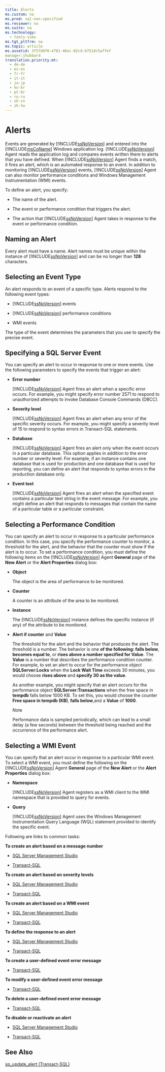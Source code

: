 ```yaml
---
title: Alerts
ms.custom: na
ms.prod: sql-non-specified
ms.reviewer: na
ms.suite: na
ms.technology: 
  - tools-ssms
ms.tgt_pltfrm: na
ms.topic: article
ms.assetid: 3f57d0f0-4781-46ec-82cd-b751dc5affef
manager:jhubbard
translation.priority.mt: 
  - de-de
  - es-es
  - fr-fr
  - it-it
  - ja-jp
  - ko-kr
  - pt-br
  - ru-ru
  - zh-cn
  - zh-tw
---
```

# Alerts
Events are generated by [!INCLUDE[ssNoVersion](../content/includes/ssNoVersion_md.md)] and entered into the [!INCLUDE[msCoName](../content/includes/msCoName_md.md)] Windows application log. [!INCLUDE[ssNoVersion](../content/includes/ssNoVersion_md.md)] Agent reads the application log and compares events written there to alerts that you have defined. When [!INCLUDE[ssNoVersion](../content/includes/ssNoVersion_md.md)] Agent finds a match, it fires an alert, which is an automated response to an event. In addition to monitoring [!INCLUDE[ssNoVersion](../content/includes/ssNoVersion_md.md)] events, [!INCLUDE[ssNoVersion](../content/includes/ssNoVersion_md.md)] Agent can also monitor performance conditions and Windows Management Instrumentation (WMI) events.  
  
To define an alert, you specify:  
  
-   The name of the alert.  
  
-   The event or performance condition that triggers the alert.  
  
-   The action that [!INCLUDE[ssNoVersion](../content/includes/ssNoVersion_md.md)] Agent takes in response to the event or performance condition.  
  
## Naming an Alert  
Every alert must have a name. Alert names must be unique within the instance of [!INCLUDE[ssNoVersion](../content/includes/ssNoVersion_md.md)] and can be no longer than **128** characters.  
  
## Selecting an Event Type  
An alert responds to an event of a specific type. Alerts respond to the following event types:  
  
-   [!INCLUDE[ssNoVersion](../content/includes/ssNoVersion_md.md)] events  
  
-   [!INCLUDE[ssNoVersion](../content/includes/ssNoVersion_md.md)] performance conditions  
  
-   WMI events  
  
The type of the event determines the parameters that you use to specify the precise event.  
  
## Specifying a SQL Server Event  
You can specify an alert to occur in response to one or more events. Use the following parameters to specify the events that trigger an alert:  
  
-   **Error number**  
  
    [!INCLUDE[ssNoVersion](../content/includes/ssNoVersion_md.md)] Agent fires an alert when a specific error occurs. For example, you might specify error number 2571 to respond to unauthorized attempts to invoke Database Console Commands (DBCC).  
  
-   **Severity level**  
  
    [!INCLUDE[ssNoVersion](../content/includes/ssNoVersion_md.md)] Agent fires an alert when any error of the specific severity occurs. For example, you might specify a severity level of 15 to respond to syntax errors in Transact\-SQL statements.  
  
-   **Database**  
  
    [!INCLUDE[ssNoVersion](../content/includes/ssNoVersion_md.md)] Agent fires an alert only when the event occurs in a particular database. This option applies in addition to the error number or severity level. For example, if an instance contains one database that is used for production and one database that is used for reporting, you can define an alert that responds to syntax errors in the production database only.  
  
-   **Event text**  
  
    [!INCLUDE[ssNoVersion](../content/includes/ssNoVersion_md.md)] Agent fires an alert when the specified event contains a particular text string in the event message. For example, you might define an alert that responds to messages that contain the name of a particular table or a particular constraint.  
  
## Selecting a Performance Condition  
You can specify an alert to occur in response to a particular performance condition. In this case, you specify the performance counter to monitor, a threshold for the alert, and the behavior that the counter must show if the alert is to occur. To set a performance condition, you must define the following items on the [!INCLUDE[ssNoVersion](../content/includes/ssNoVersion_md.md)] Agent **General** page of the **New Alert** or the **Alert Properties** dialog box:  
  
-   **Object**  
  
    The object is the area of performance to be monitored.  
  
-   **Counter**  
  
    A counter is an attribute of the area to be monitored.  
  
-   **Instance**  
  
    The [!INCLUDE[ssNoVersion](../content/includes/ssNoVersion_md.md)] instance defines the specific instance (if any) of the attribute to be monitored.  
  
-   **Alert if counter** and **Value**  
  
    The threshold for the alert and the behavior that produces the alert. The threshold is a number. The behavior is one **of the following: falls below**, **becomes equal to**, or **rises above a number specified for Value**. The **Value** is a number that describes the performance condition counter. For example, to set an alert to occur for the performance object **SQLServer:Locks** when the **Lock Wait Time** exceeds 30 minutes, you would choose **rises above** and **specify 30 as the value**.  
  
    As another example, you might specify that an alert occurs for the performance object **SQLServer:Transactions** when the free space in **tempdb** falls below 1000 KB. To set this, you would choose the counter **Free space in tempdb (KB)**, **falls below**,and a **Value** of **1000**.  
  
    > [!NOTE]  
    > Performance data is sampled periodically, which can lead to a small delay (a few seconds) between the threshold being reached and the occurrence of the performance alert.  
  
## Selecting a WMI Event  
You can specify that an alert occur in response to a particular WMI event. To select a WMI event, you must define the following on the [!INCLUDE[ssNoVersion](../content/includes/ssNoVersion_md.md)] Agent **General** page of the **New Alert** or the **Alert Properties** dialog box:  
  
-   **Namespace**  
  
    [!INCLUDE[ssNoVersion](../content/includes/ssNoVersion_md.md)] Agent registers as a WMI client to the WMI namespace that is provided to query for events.  
  
-   **Query**  
  
    [!INCLUDE[ssNoVersion](../content/includes/ssNoVersion_md.md)] Agent uses the Windows Management Instrumentation Query Language (WQL) statement provided to identify the specific event.  
  
Following are links to common tasks:  
  
**To create an alert based on a message number**  
  
-   [SQL Server Management Studio](../content/Create-an-Alert-Using-an-Error-Number.md)  
  
-   [Transact-SQL](assetId:///d9b41853-e22d-4813-a79f-57efb4511f09)  
  
**To create an alert based on severity levels**  
  
-   [SQL Server Management Studio](../content/Create-an-Alert-Using-Severity-Level.md)  
  
-   [Transact-SQL](assetId:///d9b41853-e22d-4813-a79f-57efb4511f09)  
  
**To create an alert based on a WMI event**  
  
-   [SQL Server Management Studio](../content/Create-a-WMI-Event-Alert.md)  
  
-   [Transact-SQL](assetId:///d9b41853-e22d-4813-a79f-57efb4511f09)  
  
**To define the response to an alert**  
  
-   [SQL Server Management Studio](../content/Define-the-Response-to-an-Alert--SQL-Server-Management-Studio-.md)  
  
-   [Transact-SQL](assetId:///0525e0a2-ed0b-4e69-8a4c-a9e3e3622fbd)  
  
**To create a user\-defined event error message**  
  
-   [Transact-SQL](assetId:///54746d30-f944-40e5-a707-f2d9be0fb9eb)  
  
**To modify a user\-defined event error message**  
  
-   [Transact-SQL](assetId:///1b28f280-8ef9-48e9-bd99-ec14d79abaca)  
  
**To delete a user\-defined event error message**  
  
-   [Transact-SQL](assetId:///17287a15-cdde-43d1-bb18-9f920bc15db8)  
  
**To disable or reactivate an alert**  
  
-   [SQL Server Management Studio](../content/Disable-or-Reactivate-an-Alert.md)  
  
-   [Transact-SQL](assetId:///4bbaeaab-8aca-4c9e-abc1-82ce73090bd3)  
  
## See Also  
[sp_update_alert (Transact-SQL)](assetId:///bcd731b1-3c4e-4086-b58a-af7a3af904ad)  
  
